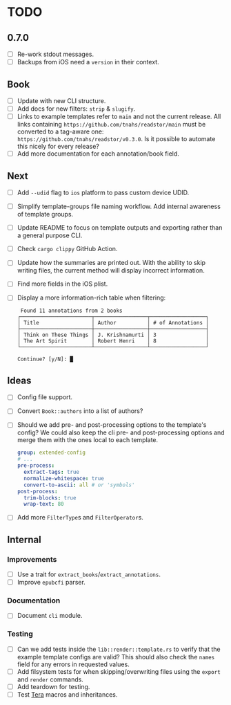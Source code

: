 # TODO

## 0.7.0

- [ ] Re-work stdout messages.
- [ ] Backups from iOS need a `version` in their context.

## Book

- [ ] Update with new CLI structure.
- [ ] Add docs for new filters: `strip` & `slugify`.
- [ ] Links to example templates refer to `main` and not the current release. All links
      containing `https://github.com/tnahs/readstor/main` must be converted to a tag-aware one:
      `https://github.com/tnahs/readstor/v0.3.0`. Is it possible to automate this nicely for every
      release?
- [ ] Add more documentation for each annotation/book field.

## Next

- [ ] Add `--udid` flag to `ios` platform to pass custom device UDID.
- [ ] Simplify template-groups file naming workflow. Add internal awareness of template groups.
- [ ] Update README to focus on template outputs and exporting rather than a general purpose CLI.
- [ ] Check `cargo clippy` GitHub Action.
- [ ] Update how the summaries are printed out. With the ability to skip writing files, the current
      method will display incorrect information.
- [ ] Find more fields in the iOS plist.
- [ ] Display a more information-rich table when filtering:

  ```plaintext
   Found 11 annotations from 2 books
  ┌───────────────────────┬─────────────────┬──────────────────┐
  │ Title                 │ Author          │ # of Annotations │
  ├───────────────────────┼─────────────────┼──────────────────┤
  │ Think on These Things │ J. Krishnamurti │ 3                │
  │ The Art Spirit        │ Robert Henri    │ 8                │
  └───────────────────────┴─────────────────┴──────────────────┘

  Continue? [y/N]: █
  ```

## Ideas

- [ ] Config file support.
- [ ] Convert `Book::authors` into a list of authors?
- [ ] Should we add pre- and post-processing options to the template's config? We could also keep
      the cli pre- and post-processing options and merge them with the ones local to each template.

  ```yaml
  group: extended-config
  # ...
  pre-process:
    extract-tags: true
    normalize-whitespace: true
    convert-to-ascii: all # or 'symbols'
  post-process:
    trim-blocks: true
    wrap-text: 80
  ```

- [ ] Add more `FilterType`s and `FilterOperator`s.

## Internal

### Improvements

- [ ] Use a trait for `extract_books`/`extract_annotations`.
- [ ] Improve `epubcfi` parser.

### Documentation

- [ ] Document `cli` module.

### Testing

- [ ] Can we add tests inside the `lib::render::template.rs` to verify that the example template
      configs are valid? This should also check the `names` field for any errors in requested values.
- [ ] Add filsystem tests for when skipping/overwriting files using the `export` and `render` commands.
- [ ] Add teardown for testing.
- [ ] Test [Tera][tera] macros and inheritances.

[fern]: https://docs.rs/fern/latest/fern/
[indicatif]: https://docs.rs/indicatif/latest/indicatif/
[minus]: https://docs.rs/minus/latest/minus/
[tera]: https://keats.github.io/tera/
